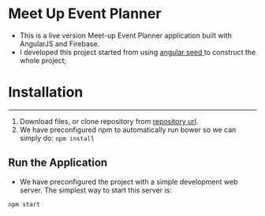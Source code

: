 # Meet Up Event Planner

* This is a live version Meet-up Event Planner application built with AngularJS and Firebase.
* I developed this project started from using [angular seed ](https://github.com/angular/angular-seed) to construct the whole project;

# Installation
------------

1. Download files, or clone repository from [repository url](https://github.com/ptchiangchloe/Meet-Up-Event-Planner).
2. We have preconfigured npm to automatically run bower so we can simply do:
```npm install```

## Run the Application

* We have preconfigured the project with a simple development web server. The simplest way to start this server is:

``` npm start ```

<!-- * Or you can visit at https://meet-up-event-planner-d45a4.firebaseapp.com/#!/ for live version.  -->
